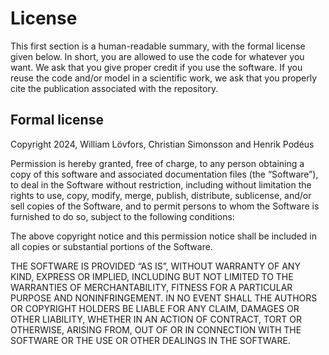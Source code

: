 
# License

This first section is a human-readable summary, with the formal license given below. In short, you are allowed to use the code for whatever you want. We ask that you give proper credit if you use the software. If you reuse the code and/or model in a scientific work, we ask that you properly cite the publication associated with the repository.

## Formal license

Copyright 2024, William Lövfors, Christian Simonsson and Henrik Podéus

Permission is hereby granted, free of charge, to any person obtaining a copy of this software and associated documentation files (the “Software”), to deal in the Software without restriction, including without limitation the rights to use, copy, modify, merge, publish, distribute, sublicense, and/or sell copies of the Software, and to permit persons to whom the Software is furnished to do so, subject to the following conditions:

The above copyright notice and this permission notice shall be included in all copies or substantial portions of the Software.

THE SOFTWARE IS PROVIDED “AS IS”, WITHOUT WARRANTY OF ANY KIND, EXPRESS OR IMPLIED, INCLUDING BUT NOT LIMITED TO THE WARRANTIES OF MERCHANTABILITY, FITNESS FOR A PARTICULAR PURPOSE AND NONINFRINGEMENT. IN NO EVENT SHALL THE AUTHORS OR COPYRIGHT HOLDERS BE LIABLE FOR ANY CLAIM, DAMAGES OR OTHER LIABILITY, WHETHER IN AN ACTION OF CONTRACT, TORT OR OTHERWISE, ARISING FROM, OUT OF OR IN CONNECTION WITH THE SOFTWARE OR THE USE OR OTHER DEALINGS IN THE SOFTWARE.
